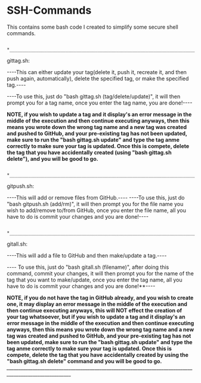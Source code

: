 # SSH-Commands
This contains some bash code I created to simplify some secure shell commands.

                 *_________________________________________________________________________________________________________*

gittag.sh:

----This can either update your tag(delete it, push it, recreate it, and then push again, automatically), delete the specified tag, or make the specified tag.----

----To use this, just do "bash gittag.sh (tag/delete/update)", it will then prompt you for a tag name, once you enter the tag name, you are done!----

**NOTE, if you wish to update a tag and it display's an error message in the middle of the execution and then continue executing anyways, then this means you wrote down the wrong tag name and a new tag was created and pushed to GitHub, and your pre-existing tag has not been updated, make sure to run the "bash gittag.sh update" and type the tag anme correctly to make sure your tag is updated. Once this is compete, delete the tag that you have accidentally created (using "bash gittag.sh delete"), and you will be good to go.**

                 *_________________________________________________________________________________________________________*

gitpush.sh:

----This will add or remove files from GitHub.----
----To use this, just do "bash gitpush.sh (add/rm)", it will then prompt you for the file name you wish to add/remove to/from GitHub, once you enter the file name, all you have to do is commit your changes and you are done!----

                 *_________________________________________________________________________________________________________*

gitall.sh:

----This will add a file to GitHub and then make/update a tag.----

---- To use this, just do "bash gitall.sh (filename)", after doing this command, commit your changes, it will then prompt you for the name of the tag that you want to make/update, once you enter the tag name, all you have to do is commit your changes and you are done!**----

**NOTE, if you do not have the tag in GitHub already, and you wish to create one, it may display an error message in the middle of the execution and then continue executing anyways, this will NOT effect the creation of your tag whatsoever, but if you wish to update a tag and it display's an error message in the middle of the execution and then continue executing anyways, then this means you wrote down the wrong tag name and a new tag was created and pushed to GitHub, and your pre-existing tag has not been updated, make sure to run the "bash gittag.sh update" and type the tag anme correctly to make sure your tag is updated. Once this is compete, delete the tag that you have accidentally created by using the "bash gittag.sh delete" command and you will be good to go.**
                 *_________________________________________________________________________________________________________*
